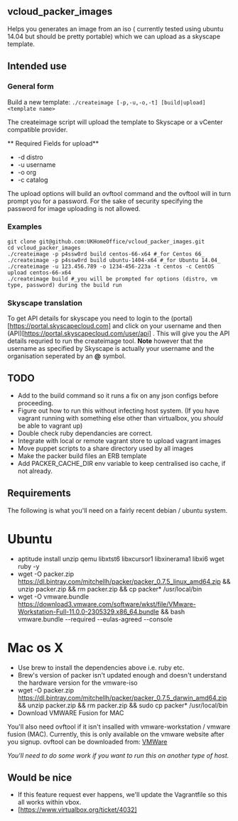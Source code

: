 ## vcloud_packer_images
Helps you generates an image from an iso ( currently tested using ubuntu 14.04 but should be pretty portable) which we can upload as a skyscape template.  

## Intended use
### General form 
Build a new template:
```./createimage [-p,-u,-o,-t] [build|upload] <template name>```

The createimage script will upload the template to Skyscape or a vCenter compatible provider.

** Required Fields for upload**
* -d distro
* -u username
* -o org
* -c catalog

The upload options will build an ovftool command and the ovftool will in turn prompt you for a password. For the sake of security specifying the
password for image uploading is not allowed.


### Examples
```
git clone git@github.com:UKHomeOffice/vcloud_packer_images.git
cd vcloud_packer_images
./createimage -p p4ssw0rd build centos-66-x64 #_for Centos 66_
./createimage -p p4ssw0rd build ubuntu-1404-x64 #_for Ubuntu 14.04_
./createimage -u 123.456.789 -o 1234-456-223a -t centos -c CentOS  upload centos-66-x64
./createimage build #_you will be prompted for options (distro, vm type, password) during the build run
```

### Skyscape translation
To get API details for skyscape you need to login to the (portal)[https://portal.skyscapecloud.com] and click on your username and then (API)[https://portal.skyscapecloud.com/user/api] . 
This will give you the API details requried to run the createimage tool. **Note** however that the username as specified by Skyscape is actually your username and the organisation 
seperated by an **@** symbol.

## TODO

- Add to the build command so it runs a fix on any json configs before proceeding.
- Figure out how to run this without infecting host system. (If you have vagrant running with something else other than virtualbox, you _should_ be able to vagrant up) 
- Double check ruby dependancies are correct.
- Integrate with local or remote vagrant store to upload vagrant images
- Move puppet scripts to a share directory used by all images
- Make the packer build files an ERB template
- Add PACKER_CACHE_DIR env variable to keep centralised iso cache, if not already.

## Requirements

The following is what you'll need on a fairly recent debian / ubuntu system.

# Ubuntu
- aptitude install unzip qemu libxtst6 libxcursor1 libxinerama1 libxi6 wget ruby -y
- wget -O packer.zip https://dl.bintray.com/mitchellh/packer/packer_0.7.5_linux_amd64.zip && unzip packer.zip && rm packer.zip && cp packer* /usr/local/bin
- wget -O vmware.bundle https://download3.vmware.com/software/wkst/file/VMware-Workstation-Full-11.0.0-2305329.x86_64.bundle && bash vmware.bundle --required --eulas-agreed --console

# Mac os X
- Use brew to install the dependencies above i.e. ruby etc. 
- Brew's version of packer isn't updated enough and doesn't understand the hardware version for the vmware-iso 
- wget -O packer.zip https://dl.bintray.com/mitchellh/packer/packer_0.7.5_darwin_amd64.zip && unzip packer.zip && rm packer.zip && sudo cp packer* /usr/local/bin
- Download VMWARE Fusion for MAC

You'll also need ovftool if it isn't insalled with vmware-workstation / vmware fusion (MAC).  Currently, this is only available on the vmware website after you signup.
ovftool can be downloaded from: [VMWare](https://my.vmware.com/web/vmware/details?downloadGroup=OVFTOOL400&productId=353)

_You'll need to do some work if you want to run this on another type of host._

## Would be nice
- If this feature request ever happens, we'll update the Vagrantfile so this all works within vbox.
- [https://www.virtualbox.org/ticket/4032]
